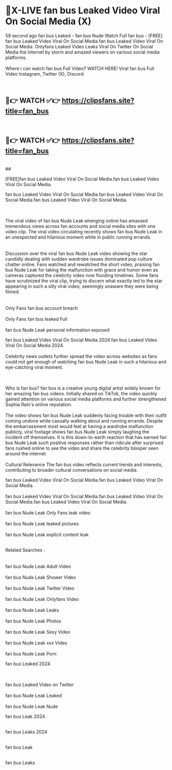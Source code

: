 # 🔴X-LIVE fan bus Leaked Video Viral On Social Media (X)<br>


59 second ago fan bus Leaked  - fan bus Nude  Watch Full fan bus - [FREE] fan bus Leaked Video Viral On Social Media.fan bus Leaked Video Viral On Social Media.   Onlyfans Leaked Video Leaks Viral On Twitter On Social Media the internet by storm and amazed viewers on various social media platforms. <br><br>
Where i can watch fan bus Full Video? WATCH HERE! Viral fan bus Full Video Instagram, Twitter (X), Discord. <br>


 <br>

##  🔴👉 WATCH ✅👉  <a href="https://clipsfans.site?title=fan_bus&ref=git">https://clipsfans.site?title=fan_bus</a> <br>
  <br>

##  🔴👉 WATCH ✅👉  <a href="https://clipsfans.site?title=fan_bus&ref=git">https://clipsfans.site?title=fan_bus</a> <br>
  <br>
  ##



[FREE]fan bus Leaked Video Viral On Social Media.fan bus Leaked Video Viral On Social Media. <br>

fan bus Leaked Video Viral On Social Media.fan bus Leaked Video Viral On Social Media.fan bus Leaked Video Viral On Social Media. <br>


  <br>

  <br>
The viral video of fan bus Nude Leak emerging online has amassed tremendous views across fan accounts and social media sites with one video clip. The viral video circulating recently shows fan bus Nude Leak in an unexpected and hilarious moment while in public running errands.<br>
<br>


<br>
Discussion over the viral fan bus Nude Leak video showing the star candidly dealing with sudden wardrobe issues dominated pop culture chatter online. Fans watched and rewatched the short video, praising fan bus Nude Leak for taking the malfunction with grace and humor even as cameras captured the celebrity video now flooding timelines. Some fans have scrutinized the viral clip, trying to discern what exactly led to the star appearing in such a silly viral video, seemingly unaware they were being filmed.<br>
<br>
<br> 
Only Fans fan bus account breach<br>
<br>
Only Fans fan bus leaked Full <br>
<br>
fan bus Nude Leak personal information exposed<br>

fan bus Leaked Video Viral On Social Media 2024.fan bus Leaked Video Viral On Social Media 2024. <br>
<br>
Celebrity news outlets further spread the video across websites as fans could not get enough of watching fan bus Nude Leak in such a hilarious and eye-catching viral moment.<br>
<br>

<br>
Who is fan bus? fan bus is a creative young digital artist widely known for her amazing fan bus videos. Initially shared on TikTok, the video quickly gained attention on various social media platforms and further strengthened Sophia Rain's online reputation.<br>
<br>
The video shows fan bus Nude Leak suddenly facing trouble with their outfit coming undone while casually walking about and running errands. Despite the embarrassment most would feel at having a wardrobe malfunction publicly, viral footage shows fan bus Nude Leak simply laughing the incident off themselves. It is this down-to-earth reaction that has earned fan bus Nude Leak such positive responses rather than ridicule after surprised fans rushed online to see the video and share the celebrity blooper seen around the internet.<br>
<br>
Cultural Relevance The fan bus video reflects current trends and interests, contributing to broader cultural conversations on social media.<br>

fan bus Leaked Video Viral On Social Media.fan bus Leaked Video Viral On Social Media.<br>
<br>
fan bus Leaked Video Viral On Social Media.fan bus Leaked Video Viral On Social Media.fan bus Leaked Video Viral On Social Media.<br>
<br>
fan bus Nude Leak Only Fans leak video<br>
<br>
fan bus Nude Leak leaked pictures<br>
<br>
fan bus Nude Leak explicit content leak<br>


<br>
Related Searches :<br>
<br>

<br>
fan bus Nude Leak Adult Video<br>
<br>
fan bus Nude Leak Shower Video<br>
<br>
fan bus Nude Leak Twitter Video<br>
<br>
fan bus Nude Leak Onlyfans Video<br>
<br>
fan bus Nude Leak Leaks<br>
<br>
fan bus Nude Leak Photos<br>

<br>
fan bus Nude Leak Sexy Video<br>
<br>
fan bus Nude Leak xxx Video<br>
<br>
fan bus Nude Leak Porn<br>

fan bus  Leaked 2024 <br> <br>
<br>

fan bus Leaked Video on Twitter <br>
<br>
fan bus Nude Leak Leaked<br>
<br>
fan bus Nude Leak Nude<br>


fan bus  Leak 2024 <br> <br>



fan bus  Leaks 2024 <br> <br>



 
fan bus  Leak<br> <br>



fan bus  Leaks<br> <br>





</p>




 



</p>










